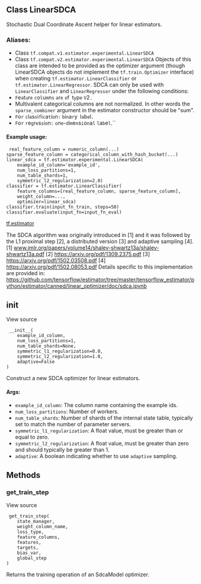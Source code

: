 ## Class LinearSDCA
Stochastic Dual Coordinate Ascent helper for linear estimators.
### Aliases:
- Class `tf.compat.v1.estimator.experimental.LinearSDCA`
- Class `tf.compat.v2.estimator.experimental.LinearSDCA`
Objects of this class are intended to be provided as the optimizer argument (though LinearSDCA objects do not implement the `tf.train.Optimizer` interface) when creating `tf.estimator.LinearClassifier` or `tf.estimator.LinearRegressor`.
SDCA can only be used with `LinearClassifier` and `LinearRegressor` under the following conditions:
- ``F``e``a``t``u``r``e`` ``c``o``l``u``m``n``s`` ``a``r``e`` ``o``f`` ``t``y``p``e`` ``V``2``.``
- Multivalent categorical columns are not normalized. In other words the `sparse_combiner` argument in the estimator constructor should be "sum".
- ``F``o``r`` ``c``l``a``s``s``i``f``i``c``a``t``i``o``n``:`` ``b``i``n``a``r``y`` ``l``a``b``e``l``.``
- ``F``o``r`` ``r``e``g``r``e``s``s``i``o``n``:`` ``o``n``e``-``d``i``m``e``n``s``i``o``n``a``l`` ``l``a``b``e``l``.``
#### Example usage:

```
 real_feature_column = numeric_column(...)
sparse_feature_column = categorical_column_with_hash_bucket(...)
linear_sdca = tf.estimator.experimental.LinearSDCA(
    example_id_column='example_id',
    num_loss_partitions=1,
    num_table_shards=1,
    symmetric_l2_regularization=2.0)
classifier = tf.estimator.LinearClassifier(
    feature_columns=[real_feature_column, sparse_feature_column],
    weight_column=...,
    optimizer=linear_sdca)
classifier.train(input_fn_train, steps=50)
classifier.evaluate(input_fn=input_fn_eval)
```
[tf.estimator](https://tensorflow.google.cn/api_docs/python/tf/estimator)

The SDCA algorithm was originally introduced in [1] and it was followed by the L1 proximal step [2], a distributed version [3] and adaptive sampling [4]. [1] www.jmlr.org/papers/volume14/shalev-shwartz13a/shalev-shwartz13a.pdf [2] https://arxiv.org/pdf/1309.2375.pdf [3] https://arxiv.org/pdf/1502.03508.pdf [4] https://arxiv.org/pdf/1502.08053.pdf Details specific to this implementation are provided in: https://github.com/tensorflow/estimator/tree/master/tensorflow_estimator/python/estimator/canned/linear_optimizer/doc/sdca.ipynb
## __init__
View source

```
 __init__(
    example_id_column,
    num_loss_partitions=1,
    num_table_shards=None,
    symmetric_l1_regularization=0.0,
    symmetric_l2_regularization=1.0,
    adaptive=False
)
```
Construct a new SDCA optimizer for linear estimators.
#### Args:
- `example_id_column`: The column name containing the example ids.
- `num_loss_partitions`: Number of workers.
- `num_table_shards`: Number of shards of the internal state table, typically set to match the number of parameter servers.
- `symmetric_l1_regularization`: A float value, must be greater than or equal to zero.
- `symmetric_l2_regularization`: A float value, must be greater than zero and should typically be greater than 1.
- `adaptive`: A boolean indicating whether to use `adaptive` sampling.
## Methods
### get_train_step
View source

```
 get_train_step(
    state_manager,
    weight_column_name,
    loss_type,
    feature_columns,
    features,
    targets,
    bias_var,
    global_step
)
```
Returns the training operation of an SdcaModel optimizer.
